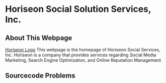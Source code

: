 # Horiseon Social Solution Services, Inc.

## About This Webpage

[Horiseon Logo](./assets/images/logo.PNG)
This webpage is the homepage of Horiseon Social Services, Inc. Horiseon is a company that provides services regarding Social Media Marketing, Search Engine Optimization, and Online Reputation Management

## Sourcecode Problems